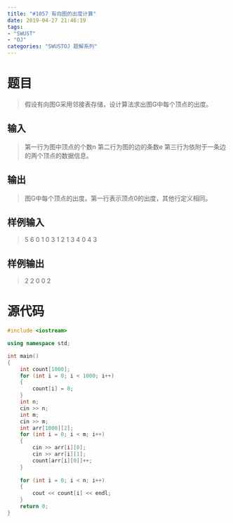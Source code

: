 ```yaml
---
title: "#1057 有向图的出度计算"
date: 2019-04-27 21:46:19
tags:
- "SWUST"
- "OJ"
categories: "SWUSTOJ 题解系列"
---
```


# 题目

> 假设有向图G采用邻接表存储，设计算法求出图G中每个顶点的出度。

<!-- more -->

## 输入

> 第一行为图中顶点的个数n 第二行为图的边的条数e 第三行为依附于一条边的两个顶点的数据信息。

## 输出

> 图G中每个顶点的出度。第一行表示顶点0的出度，其他行定义相同。

## 样例输入

> 5
6
0 1
0 3
1 2
1 3
4 0
4 3

## 样例输出

> 2
2
0
0
2

# 源代码

```cpp
#include <iostream>

using namespace std;

int main()
{
	int count[1000];
	for (int i = 0; i < 1000; i++)
	{
		count[i] = 0;
	}
	int n;
	cin >> n;
	int m;
	cin >> m;
	int arr[1000][2];
	for (int i = 0; i < m; i++)
	{
		cin >> arr[i][0];
		cin >> arr[i][1];
		count[arr[i][0]]++;
	}
	
	for (int i = 0; i < n; i++)
	{
		cout << count[i] << endl;
	}
	return 0;
}
```
